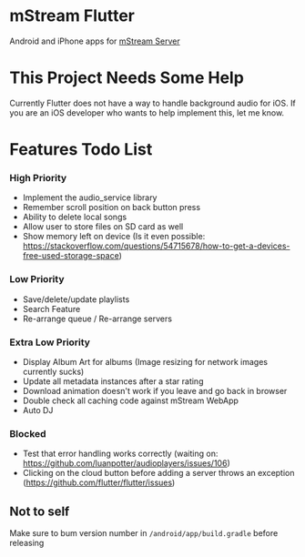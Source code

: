 # mStream Flutter

Android and iPhone apps for [mStream Server](https://github.com/IrosTheBeggar/mStream)

# This Project Needs Some Help

Currently Flutter does not have a way to handle background audio for iOS.  If you are an iOS developer who wants to help implement this, let me know.

# Features Todo List

### High Priority
* Implement the audio_service library
* Remember scroll position on back button press
* Ability to delete local songs
* Allow user to store files on SD card as well
* Show memory left on device (Is it even possible: https://stackoverflow.com/questions/54715678/how-to-get-a-devices-free-used-storage-space)

### Low Priority
* Save/delete/update playlists
* Search Feature
* Re-arrange queue / Re-arrange servers

### Extra Low Priority
* Display Album Art for albums (Image resizing for network images currently sucks)
* Update all metadata instances after a star rating
* Download animation doesn't work if you leave and go back in browser
* Double check all caching code against mStream WebApp
* Auto DJ

### Blocked
* Test that error handling works correctly (waiting on: https://github.com/luanpotter/audioplayers/issues/106)
* Clicking on the cloud button before adding a server throws an exception (https://github.com/flutter/flutter/issues)

## Not to self

Make sure to bum version number in `/android/app/build.gradle` before releasing